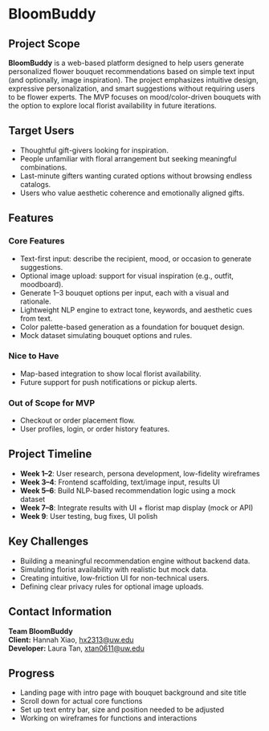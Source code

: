 # BloomBuddy

## Project Scope

**BloomBuddy** is a web-based platform designed to help users generate personalized flower bouquet recommendations based on simple text input (and optionally, image inspiration). The project emphasizes intuitive design, expressive personalization, and smart suggestions without requiring users to be flower experts. The MVP focuses on mood/color-driven bouquets with the option to explore local florist availability in future iterations.

## Target Users

- Thoughtful gift-givers looking for inspiration.
- People unfamiliar with floral arrangement but seeking meaningful combinations.
- Last-minute gifters wanting curated options without browsing endless catalogs.
- Users who value aesthetic coherence and emotionally aligned gifts.


## Features

### Core Features
- Text-first input: describe the recipient, mood, or occasion to generate suggestions.
- Optional image upload: support for visual inspiration (e.g., outfit, moodboard).
- Generate 1–3 bouquet options per input, each with a visual and rationale.
- Lightweight NLP engine to extract tone, keywords, and aesthetic cues from text.
- Color palette-based generation as a foundation for bouquet design.
- Mock dataset simulating bouquet options and rules.

### Nice to Have
- Map-based integration to show local florist availability.
- Future support for push notifications or pickup alerts.

### Out of Scope for MVP
- Checkout or order placement flow.
- User profiles, login, or order history features.


## Project Timeline

- **Week 1–2**: User research, persona development, low-fidelity wireframes  
- **Week 3–4**: Frontend scaffolding, text/image input, results UI  
- **Week 5–6**: Build NLP-based recommendation logic using a mock dataset  
- **Week 7–8**: Integrate results with UI + florist map display (mock or API)  
- **Week 9**: User testing, bug fixes, UI polish  


## Key Challenges

- Building a meaningful recommendation engine without backend data.
- Simulating florist availability with realistic but mock data.
- Creating intuitive, low-friction UI for non-technical users.
- Defining clear privacy rules for optional image uploads.


## Contact Information

**Team BloomBuddy**  
**Client:** Hannah Xiao, hx2313@uw.edu <br>
**Developer:** Laura Tan, xtan0611@uw.edu


## Progress
- Landing page with intro page with bouquet background and site title
- Scroll down for actual core functions
- Set up text entry bar, size and position needed to be adjusted
- Working on wireframes for functions and interactions